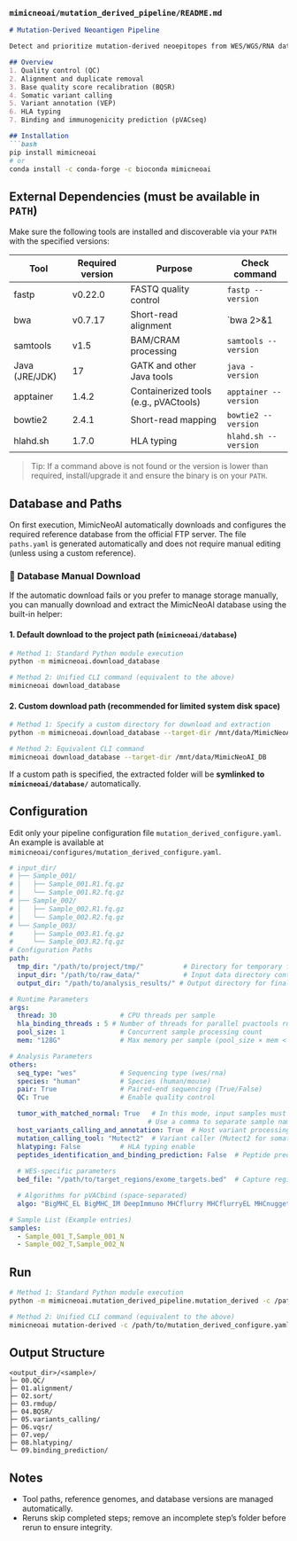 
### `mimicneoai/mutation_derived_pipeline/README.md`

```markdown
# Mutation-Derived Neoantigen Pipeline

Detect and prioritize mutation-derived neoepitopes from WES/WGS/RNA data.

## Overview
1. Quality control (QC)  
2. Alignment and duplicate removal  
3. Base quality score recalibration (BQSR)  
4. Somatic variant calling  
5. Variant annotation (VEP)  
6. HLA typing 
7. Binding and immunogenicity prediction (pVACseq)

## Installation
```bash
pip install mimicneoai
# or
conda install -c conda-forge -c bioconda mimicneoai
````
## External Dependencies (must be available in `PATH`)

Make sure the following tools are installed and discoverable via your `PATH` with the specified versions:

| Tool         | Required version | Purpose                               | Check command                |
|--------------|------------------|---------------------------------------|------------------------------|
| fastp        | v0.22.0          | FASTQ quality control                 | `fastp --version`            |
| bwa          | v0.7.17          | Short-read alignment                  | `bwa 2>&1 | head -n1`        |
| samtools     | v1.5             | BAM/CRAM processing                   | `samtools --version`         |
| Java (JRE/JDK)| 17              | GATK and other Java tools      | `java -version`              |
| apptainer    | 1.4.2            | Containerized tools (e.g., pVACtools) | `apptainer --version`        |
| bowtie2                 | 2.4.1            | Short-read mapping                     | `bowtie2 --version`               |
| hlahd.sh       | 1.7.0            | HLA typing                            | `hlahd.sh --version`         |

> Tip: If a command above is not found or the version is lower than required, install/upgrade it and ensure the binary is on your `PATH`.

## Database and Paths

On first execution, MimicNeoAI automatically downloads and configures the required reference database from the official FTP server.
 The file `paths.yaml` is generated automatically and does not require manual editing (unless using a custom reference).

### 🧩 Database Manual Download

If the automatic download fails or you prefer to manage storage manually,
 you can manually download and extract the MimicNeoAI database using the built-in helper:

#### 1. Default download to the project path (`mimicneoai/database`)

```bash
# Method 1: Standard Python module execution
python -m mimicneoai.download_database

# Method 2: Unified CLI command (equivalent to the above)
mimicneoai download_database
```

#### 2. Custom download path (recommended for limited system disk space)

```bash
# Method 1: Specify a custom directory for download and extraction
python -m mimicneoai.download_database --target-dir /mnt/data/MimicNeoAI_DB

# Method 2: Equivalent CLI command
mimicneoai download_database --target-dir /mnt/data/MimicNeoAI_DB
```

If a custom path is specified, the extracted folder will be **symlinked to `mimicneoai/database/`** automatically.

## Configuration

Edit only your pipeline configuration file `mutation_derived_configure.yaml`.
An example is available at `mimicneoai/configures/mutation_derived_configure.yaml`.

```yaml
# input_dir/
# ├── Sample_001/
# │   ├── Sample_001.R1.fq.gz
# │   └── Sample_001.R2.fq.gz
# ├── Sample_002/
# │   ├── Sample_002.R1.fq.gz
# │   └── Sample_002.R2.fq.gz
# └── Sample_003/
#     ├── Sample_003.R1.fq.gz
#     └── Sample_003.R2.fq.gz
# Configuration Paths
path:
  tmp_dir: "/path/to/project/tmp/"          # Directory for temporary files
  input_dir: "/path/to/raw_data/"           # Input data directory containing samples
  output_dir: "/path/to/analysis_results/" # Output directory for final results

# Runtime Parameters
args:
  thread: 30                # CPU threads per sample
  hla_binding_threads : 5 # Number of threads for parallel pvactools runs; too many may reduce efficiency—adjust based on server performance.
  pool_size: 1              # Concurrent sample processing count
  mem: "128G"               # Max memory per sample (pool_size × mem < total memory)

# Analysis Parameters
others:
  seq_type: "wes"           # Sequencing type (wes/rna)
  species: "human"          # Species (human/mouse)
  pair: True                # Paired-end sequencing (True/False)
  QC: True                  # Enable quality control

  tumor_with_matched_normal: True   # In this mode, input samples must be provided as a matched Tumor-Normal pair.
                                   # Use a comma to separate sample names, e.g. - {TumorName},{NormalName}
  host_variants_calling_and_annotation: True  # Host variant processing
  mutation_calling_tool: "Mutect2"  # Variant caller (Mutect2 for somatic variants)
  hlatyping: False          # HLA typing enable
  peptides_identification_and_binding_prediction: False  # Peptide prediction
  
  # WES-specific parameters
  bed_file: "/path/to/target_regions/exome_targets.bed"  # Capture regions file

  # Algorithms for pVACbind (space-separated)
  algo: "BigMHC_EL BigMHC_IM DeepImmuno MHCflurry MHCflurryEL MHCnuggetsI MHCnuggetsII NNalign NetMHC NetMHCIIpan NetMHCIIpanEL NetMHCpan NetMHCpanEL PickPocket SMM SMMPMBEC"

# Sample List (Example entries)
samples:
  - Sample_001_T,Sample_001_N
  - Sample_002_T,Sample_002_N
```

## Run

```bash
# Method 1: Standard Python module execution
python -m mimicneoai.mutation_derived_pipeline.mutation_derived -c /path/to/mutation_derived_configure.yaml

# Method 2: Unified CLI command (equivalent to the above)
mimicneoai mutation-derived -c /path/to/mutation_derived_configure.yaml
```

## Output Structure

```
<output_dir>/<sample>/
├─ 00.QC/
├─ 01.alignment/
├─ 02.sort/
├─ 03.rmdup/
├─ 04.BQSR/
├─ 05.variants_calling/
├─ 06.vqsr/
├─ 07.vep/
├─ 08.hlatyping/
└─ 09.binding_prediction/
```

## Notes

* Tool paths, reference genomes, and database versions are managed automatically.
* Reruns skip completed steps; remove an incomplete step’s folder before rerun to ensure integrity.

